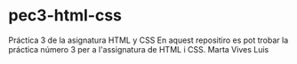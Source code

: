 # pec3-html-css
Práctica 3 de la asignatura HTML y CSS
En aquest repositiro es pot trobar la práctica número 3 per a l'assignatura de HTML i CSS.
Marta Vives Luis

